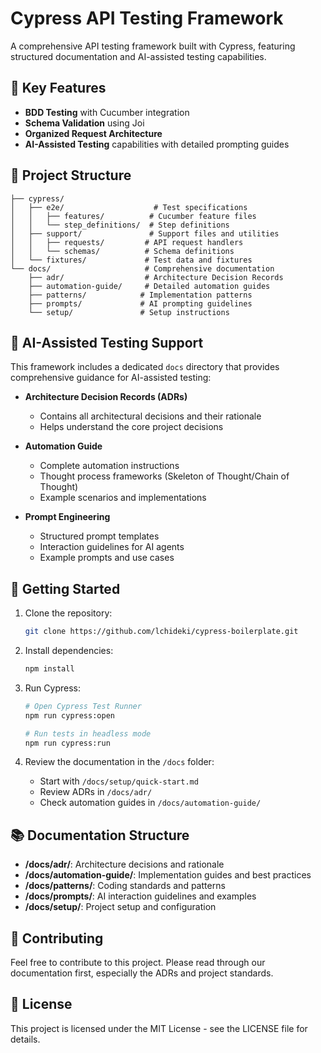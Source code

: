 # Cypress API Testing Framework

A comprehensive API testing framework built with Cypress, featuring structured documentation and AI-assisted testing capabilities.

## 🌟 Key Features

- **BDD Testing** with Cucumber integration
- **Schema Validation** using Joi
- **Organized Request Architecture**
- **AI-Assisted Testing** capabilities with detailed prompting guides

## 📁 Project Structure

```
├── cypress/
│   ├── e2e/                    # Test specifications
│   │   ├── features/          # Cucumber feature files
│   │   └── step_definitions/  # Step definitions
│   ├── support/               # Support files and utilities
│   │   ├── requests/         # API request handlers
│   │   └── schemas/          # Schema definitions
│   └── fixtures/             # Test data and fixtures
└── docs/                     # Comprehensive documentation
    ├── adr/                  # Architecture Decision Records
    ├── automation-guide/     # Detailed automation guides
    ├── patterns/            # Implementation patterns
    ├── prompts/             # AI prompting guidelines
    └── setup/               # Setup instructions
```

## 🤖 AI-Assisted Testing Support

This framework includes a dedicated `docs` directory that provides comprehensive guidance for AI-assisted testing:

- **Architecture Decision Records (ADRs)**
  - Contains all architectural decisions and their rationale
  - Helps understand the core project decisions

- **Automation Guide**
  - Complete automation instructions
  - Thought process frameworks (Skeleton of Thought/Chain of Thought)
  - Example scenarios and implementations

- **Prompt Engineering**
  - Structured prompt templates
  - Interaction guidelines for AI agents
  - Example prompts and use cases

## 🚀 Getting Started

1. Clone the repository:
   ```bash
   git clone https://github.com/lchideki/cypress-boilerplate.git
   ```

2. Install dependencies:
   ```bash
   npm install
   ```

3. Run Cypress:
   ```bash
   # Open Cypress Test Runner
   npm run cypress:open

   # Run tests in headless mode
   npm run cypress:run
   ```

4. Review the documentation in the `/docs` folder:
   - Start with `/docs/setup/quick-start.md`
   - Review ADRs in `/docs/adr/`
   - Check automation guides in `/docs/automation-guide/`

## 📚 Documentation Structure

- **/docs/adr/**: Architecture decisions and rationale
- **/docs/automation-guide/**: Implementation guides and best practices
- **/docs/patterns/**: Coding standards and patterns
- **/docs/prompts/**: AI interaction guidelines and examples
- **/docs/setup/**: Project setup and configuration

## 🤝 Contributing

Feel free to contribute to this project. Please read through our documentation first, especially the ADRs and project standards.

## 📄 License

This project is licensed under the MIT License - see the LICENSE file for details.
